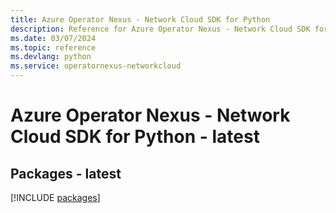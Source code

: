 ```yaml
---
title: Azure Operator Nexus - Network Cloud SDK for Python
description: Reference for Azure Operator Nexus - Network Cloud SDK for Python
ms.date: 03/07/2024
ms.topic: reference
ms.devlang: python
ms.service: operatornexus-networkcloud
---
```

# Azure Operator Nexus - Network Cloud SDK for Python - latest
## Packages - latest
[!INCLUDE [packages](operator-nexus---network-cloud-index.md)]